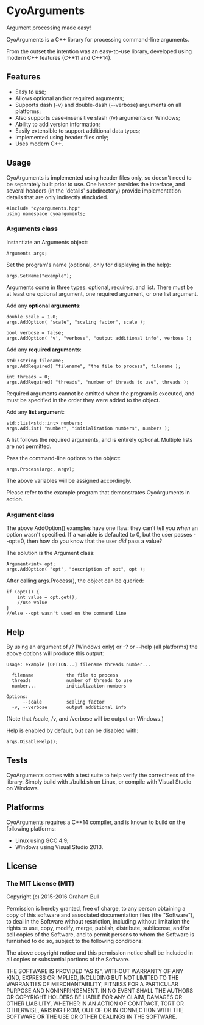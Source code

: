 # CyoArguments

Argument processing made easy!

CyoArguments is a C++ library for processing command-line arguments.

From the outset the intention was an easy-to-use library, developed using modern C++ features (C++11 and C++14).

## Features

* Easy to use;
* Allows optional and/or required arguments;
* Supports dash (-v) and double-dash (--verbose) arguments on all platforms;
* Also supports case-insensitive slash (/v) arguments on Windows;
* Ability to add version information;
* Easily extensible to support additional data types;
* Implemented using header files only;
* Uses modern C++.

## Usage

CyoArguments is implemented using header files only, so doesn't need to be separately built prior to use. One header provides the interface, and several headers (in the 'details' subdirectory) provide implementation details that are only indirectly #included.

    #include "cyoarguments.hpp"
    using namespace cyoarguments;

### Arguments class

Instantiate an Arguments object:

    Arguments args;

Set the program's name (optional, only for displaying in the help):

    args.SetName("example"); 

Arguments come in three types: optional, required, and list. There must be at least one optional argument, one required argument, or one list argument.

Add any **optional arguments**:

    double scale = 1.0;
    args.AddOption( "scale", "scaling factor", scale );

    bool verbose = false;
    args.AddOption( 'v', "verbose", "output additional info", verbose );

Add any **required arguments**:

    std::string filename;
    args.AddRequired( "filename", "the file to process", filename );

    int threads = 0;
    args.AddRequired( "threads", "number of threads to use", threads );

Required arguments cannot be omitted when the program is executed, and must be specified in the order they were added to the object.

Add any **list argument**:

    std::list<std::int> numbers;
    args.AddList( "number", "initialization numbers", numbers );

A list follows the required arguments, and is entirely optional. Multiple lists are not permitted. 

Pass the command-line options to the object:

    args.Process(argc, argv);

The above variables will be assigned accordingly.

Please refer to the example program that demonstrates CyoArguments in action.

### Argument class

The above AddOption() examples have one flaw: they can't tell you *when* an option wasn't specified. If a variable is defaulted to 0, but the user passes --opt=0, then how do you know that the user *did* pass a value?

The solution is the Argument class:

	Argument<int> opt;
	args.AddOption( "opt", "description of opt", opt );

After calling args.Process(), the object can be queried:

	if (opt()) {
		int value = opt.get();
		//use value
	}
	//else --opt wasn't used on the command line

## Help

By using an argument of /? (Windows only) or -? or --help (all platforms) the above options will produce this output:

    Usage: example [OPTION...] filename threads number...
    
      filename            the file to process
      threads             number of threads to use
      number...           initialization numbers
    
    Options:
          --scale         scaling factor
      -v, --verbose       output additional info

(Note that /scale, /v, and /verbose will be output on Windows.)

Help is enabled by default, but can be disabled with:

    args.DisableHelp();

## Tests

CyoArguments comes with a test suite to help verify the correctness of the library. Simply build with ./build.sh on Linux, or compile with Visual Studio on Windows.

## Platforms

CyoArguments requires a C++14 compiler, and is known to build on the following platforms:

* Linux using GCC 4.9;
* Windows using Visual Studio 2013.

## License

### The MIT License (MIT)

Copyright (c) 2015-2016 Graham Bull

Permission is hereby granted, free of charge, to any person obtaining a copy
of this software and associated documentation files (the "Software"), to deal
in the Software without restriction, including without limitation the rights
to use, copy, modify, merge, publish, distribute, sublicense, and/or sell
copies of the Software, and to permit persons to whom the Software is
furnished to do so, subject to the following conditions:

The above copyright notice and this permission notice shall be included in all
copies or substantial portions of the Software.

THE SOFTWARE IS PROVIDED "AS IS", WITHOUT WARRANTY OF ANY KIND, EXPRESS OR
IMPLIED, INCLUDING BUT NOT LIMITED TO THE WARRANTIES OF MERCHANTABILITY,
FITNESS FOR A PARTICULAR PURPOSE AND NONINFRINGEMENT. IN NO EVENT SHALL THE
AUTHORS OR COPYRIGHT HOLDERS BE LIABLE FOR ANY CLAIM, DAMAGES OR OTHER
LIABILITY, WHETHER IN AN ACTION OF CONTRACT, TORT OR OTHERWISE, ARISING FROM,
OUT OF OR IN CONNECTION WITH THE SOFTWARE OR THE USE OR OTHER DEALINGS IN THE
SOFTWARE.

